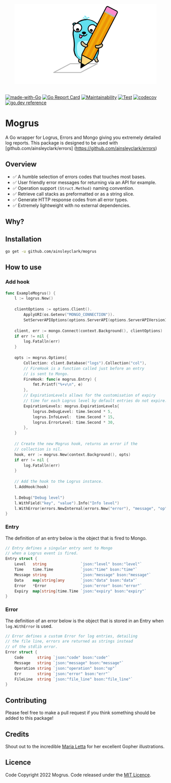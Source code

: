 <div align="center">
<img height="250" src="res/logo.svg?size=new" alt="Errors Logo" style="margin-bottom: 1rem" />
</div>

[![made-with-Go](https://img.shields.io/badge/Made%20with-Go-1f425f.svg)](http://golang.org)
[![Go Report Card](https://goreportcard.com/badge/github.com/ainsleyclark/mogrus)](https://goreportcard.com/report/github.com/ainsleyclark/mogrus)
[![Maintainability](https://api.codeclimate.com/v1/badges/b3afd7bf115341995077/maintainability)](https://codeclimate.com/github/ainsleyclark/mogrus/maintainability)
[![Test](https://github.com/ainsleyclark/mogrus/actions/workflows/test.yml/badge.svg?branch=master)](https://github.com/ainsleyclark/mogrus/actions/workflows/test.yml)
[![codecov](https://codecov.io/gh/ainsleyclark/mogrus/branch/master/graph/badge.svg?token=K27L8LS7DA)](https://codecov.io/gh/ainsleyclark/mogrus)
[![go.dev reference](https://img.shields.io/badge/go.dev-reference-007d9c?logo=go&logoColor=white&style=flat)](https://pkg.go.dev/github.com/ainsleyclark/mogrus)

# Mogrus
A Go wrapper for Logrus, Errors and Mongo giving you extremely detailed log reports. This package is designed to be used with [github.com/ainsleyclark/errors]
(https://github.com/ainsleyclark/errors)

## Overview

- ✅ A humble selection of errors codes that touches most bases.
- ✅ User friendly error messages for returning via an API for example.
- ✅ Operation support `(Struct.Method)` naming convention.
- ✅ Retrieve call stacks as preformatted or as a string slice.
- ✅ Generate HTTP response codes from all error types.
- ✅ Extremely lightweight with no external dependencies.


## Why?


## Installation

```bash
go get -u github.com/ainsleyclark/mogrus
```

## How to use

### Add hook

```go
func ExampleMogrus() {
	l := logrus.New()

	clientOptions := options.Client().
		ApplyURI(os.Getenv("MONGO_CONNECTION")).
		SetServerAPIOptions(options.ServerAPI(options.ServerAPIVersion1))

	client, err := mongo.Connect(context.Background(), clientOptions)
	if err != nil {
		log.Fatalln(err)
	}

	opts := mogrus.Options{
		Collection: client.Database("logs").Collection("col"),
		// FireHook is a function called just before an entry
		// is sent to Mongo.
		FireHook: func(e mogrus.Entry) {
			fmt.Printf("%+v\n", e)
		},
		// ExpirationLevels allows for the customisation of expiry
		// time for each Logrus level by default entries do not expire.
		ExpirationLevels: mogrus.ExpirationLevels{
			logrus.DebugLevel: time.Second * 5,
			logrus.InfoLevel:  time.Second * 15,
			logrus.ErrorLevel: time.Second * 30,
		},
	}

	// Create the new Mogrus hook, returns an error if the
	// collection is nil.
	hook, err := mogrus.New(context.Background(), opts)
	if err != nil {
		log.Fatalln(err)
	}

	// Add the hook to the Logrus instance.
	l.AddHook(hook)

	l.Debug("Debug level")
	l.WithField("key", "value").Info("Info level")
	l.WithError(errors.NewInternal(errors.New("error"), "message", "op")).Error("Error level")
}
```

### Entry

The definition of an entry below is the object that is fired to Mongo.

```go
// Entry defines a singular entry sent to Mongo
// when a Logrus event is fired.
Entry struct {
	Level   string               `json:"level" bson:"level"`
	Time    time.Time            `json:"time" bson:"time"`
	Message string               `json:"message" bson:"message"`
	Data    map[string]any       `json:"data" bson:"data"`
	Error   *Error               `json:"error" bson:"error"`
	Expiry  map[string]time.Time `json:"expiry" bson:"expiry"`
}
```

### Error

The definition of an error below is the object that is stored in an Entry when `log.WithError` is used.

```go
// Error defines a custom Error for log entries, detailing
// the file line, errors are returned as strings instead
// of the stdlib error.
Error struct {
	Code      string `json:"code" bson:"code"`
	Message   string `json:"message" bson:"message"`
	Operation string `json:"operation" bson:"op"`
	Err       string `json:"error" bson:"err"`
	FileLine  string `json:"file_line" bson:"file_line"`
}
```


## Contributing

Please feel free to make a pull request if you think something should be added to this package!

## Credits

Shout out to the incredible [Maria Letta](https://github.com/MariaLetta) for her excellent Gopher illustrations.

## Licence

Code Copyright 2022 Mogrus. Code released under the [MIT Licence](LICENSE).
